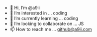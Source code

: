 - 👋 Hi, I’m @a9ii
- 👀 I’m interested in ... coding
- 🌱 I’m currently learning ... coding
- 💞️ I’m looking to collaborate on ... JS
- 📫 How to reach me ... github@a9ii.com

<!---
a9ii/a9ii is a ✨ special ✨ repository because its `README.md` (this file) appears on your GitHub profile.
You can click the Preview link to take a look at your changes.
--->
